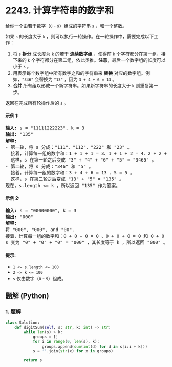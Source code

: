 # 2243. 计算字符串的数字和
给你一个由若干数字（`0` - `9`）组成的字符串 `s` ，和一个整数。

如果 `s` 的长度大于 `k` ，则可以执行一轮操作。在一轮操作中，需要完成以下工作：
1. 将 `s` **拆分** 成长度为 `k` 的若干 **连续数字组** ，使得前 `k` 个字符都分在第一组，接下来的 `k` 个字符都分在第二组，依此类推。**注意**，最后一个数字组的长度可以小于 `k` 。
2. 用表示每个数字组中所有数字之和的字符串来 **替换** 对应的数字组。例如，`"346"` 会替换为 `"13"` ，因为 `3 + 4 + 6 = 13` 。
3. **合并** 所有组以形成一个新字符串。如果新字符串的长度大于 `k` 则重复第一步。

返回在完成所有轮操作后的 `s` 。

#### 示例 1:
<pre>
<strong>输入:</strong> s = "11111222223", k = 3
<strong>输出:</strong> "135"
<strong>解释:</strong>
- 第一轮，将 s 分成："111"、"112"、"222" 和 "23" 。
  接着，计算每一组的数字和：1 + 1 + 1 = 3、1 + 1 + 2 = 4、2 + 2 + 2 = 6 和 2 + 3 = 5 。
  这样，s 在第一轮之后变成 "3" + "4" + "6" + "5" = "3465" 。
- 第二轮，将 s 分成："346" 和 "5" 。
  接着，计算每一组的数字和：3 + 4 + 6 = 13 、5 = 5 。
  这样，s 在第二轮之后变成 "13" + "5" = "135" 。
现在，s.length <= k ，所以返回 "135" 作为答案。
</pre>

#### 示例 2:
<pre>
<strong>输入:</strong> s = "00000000", k = 3
<strong>输出:</strong> "000"
<strong>解释:</strong>
将 "000", "000", and "00".
接着，计算每一组的数字和：0 + 0 + 0 = 0 、0 + 0 + 0 = 0 和 0 + 0 = 0 。
s 变为 "0" + "0" + "0" = "000" ，其长度等于 k ，所以返回 "000" 。
</pre>

#### 提示:
* `1 <= s.length <= 100`
* `2 <= k <= 100`
* `s` 仅由数字（`0` - `9`）组成。

## 题解 (Python)

### 1. 题解
```Python
class Solution:
    def digitSum(self, s: str, k: int) -> str:
        while len(s) > k:
            groups = []
            for i in range(0, len(s), k):
                groups.append(sum(int(d) for d in s[i:i + k]))
            s = ''.join(str(x) for x in groups)

        return s
```
